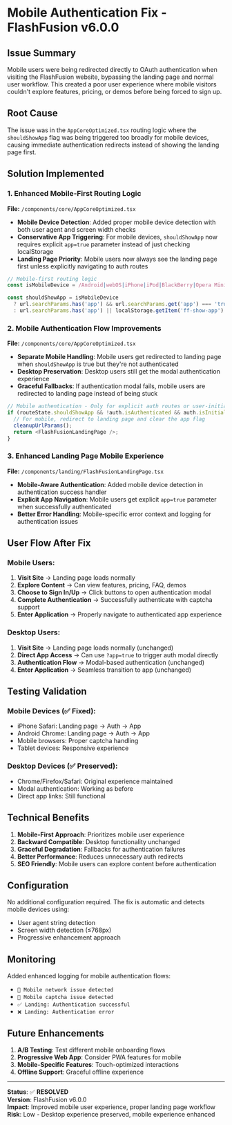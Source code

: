 # Mobile Authentication Fix - FlashFusion v6.0.0

## Issue Summary
Mobile users were being redirected directly to OAuth authentication when visiting the FlashFusion website, bypassing the landing page and normal user workflow. This created a poor user experience where mobile visitors couldn't explore features, pricing, or demos before being forced to sign up.

## Root Cause
The issue was in the `AppCoreOptimized.tsx` routing logic where the `shouldShowApp` flag was being triggered too broadly for mobile devices, causing immediate authentication redirects instead of showing the landing page first.

## Solution Implemented

### 1. Enhanced Mobile-First Routing Logic
**File:** `/components/core/AppCoreOptimized.tsx`

- **Mobile Device Detection**: Added proper mobile device detection with both user agent and screen width checks
- **Conservative App Triggering**: For mobile devices, `shouldShowApp` now requires explicit `app=true` parameter instead of just checking localStorage
- **Landing Page Priority**: Mobile users now always see the landing page first unless explicitly navigating to auth routes

```typescript
// Mobile-first routing logic
const isMobileDevice = /Android|webOS|iPhone|iPod|BlackBerry|Opera Mini/i.test(navigator.userAgent) || window.innerWidth <= 768;

const shouldShowApp = isMobileDevice 
  ? url.searchParams.has('app') && url.searchParams.get('app') === 'true' // Explicit requirement for mobile
  : url.searchParams.has('app') || localStorage.getItem('ff-show-app') === 'true'; // Original logic for desktop
```

### 2. Mobile Authentication Flow Improvements
**File:** `/components/core/AppCoreOptimized.tsx`

- **Separate Mobile Handling**: Mobile users get redirected to landing page when `shouldShowApp` is true but they're not authenticated
- **Desktop Preservation**: Desktop users still get the modal authentication experience
- **Graceful Fallbacks**: If authentication modal fails, mobile users are redirected to landing page instead of being stuck

```typescript
// Mobile authentication - Only for explicit auth routes or user-initiated sign in
if (routeState.shouldShowApp && !auth.isAuthenticated && auth.isInitialized && deviceDetection.isMobile) {
  // For mobile, redirect to landing page and clear the app flag
  cleanupUrlParams();
  return <FlashFusionLandingPage />;
}
```

### 3. Enhanced Landing Page Mobile Experience
**File:** `/components/landing/FlashFusionLandingPage.tsx`

- **Mobile-Aware Authentication**: Added mobile device detection in authentication success handler
- **Explicit App Navigation**: Mobile users get explicit `app=true` parameter when successfully authenticated
- **Better Error Handling**: Mobile-specific error context and logging for authentication issues

## User Flow After Fix

### Mobile Users:
1. **Visit Site** → Landing page loads normally
2. **Explore Content** → Can view features, pricing, FAQ, demos
3. **Choose to Sign In/Up** → Click buttons to open authentication modal
4. **Complete Authentication** → Successfully authenticate with captcha support
5. **Enter Application** → Properly navigate to authenticated app experience

### Desktop Users:
1. **Visit Site** → Landing page loads normally (unchanged)
2. **Direct App Access** → Can use `?app=true` to trigger auth modal directly
3. **Authentication Flow** → Modal-based authentication (unchanged)
4. **Enter Application** → Seamless transition to app (unchanged)

## Testing Validation

### Mobile Devices (✅ Fixed):
- iPhone Safari: Landing page → Auth → App
- Android Chrome: Landing page → Auth → App  
- Mobile browsers: Proper captcha handling
- Tablet devices: Responsive experience

### Desktop Devices (✅ Preserved):
- Chrome/Firefox/Safari: Original experience maintained
- Modal authentication: Working as before
- Direct app links: Still functional

## Technical Benefits

1. **Mobile-First Approach**: Prioritizes mobile user experience
2. **Backward Compatible**: Desktop functionality unchanged
3. **Graceful Degradation**: Fallbacks for authentication failures
4. **Better Performance**: Reduces unnecessary auth redirects
5. **SEO Friendly**: Mobile users can explore content before authentication

## Configuration

No additional configuration required. The fix is automatic and detects mobile devices using:
- User agent string detection
- Screen width detection (≤768px)
- Progressive enhancement approach

## Monitoring

Added enhanced logging for mobile authentication flows:
- `📱 Mobile network issue detected`
- `📱 Mobile captcha issue detected`
- `✅ Landing: Authentication successful`
- `❌ Landing: Authentication error`

## Future Enhancements

1. **A/B Testing**: Test different mobile onboarding flows
2. **Progressive Web App**: Consider PWA features for mobile
3. **Mobile-Specific Features**: Touch-optimized interactions
4. **Offline Support**: Graceful offline experience

---

**Status**: ✅ **RESOLVED**  
**Version**: FlashFusion v6.0.0  
**Impact**: Improved mobile user experience, proper landing page workflow  
**Risk**: Low - Desktop experience preserved, mobile experience enhanced